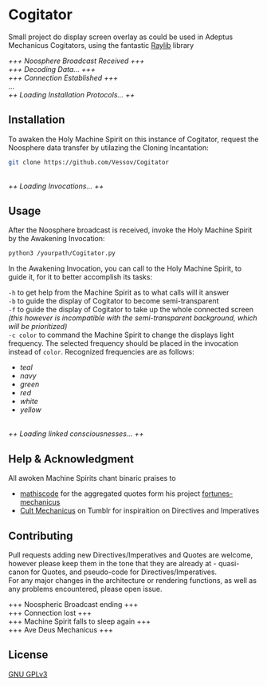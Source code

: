 # Cogitator
Small project do display screen overlay as could be used in Adeptus Mechanicus Cogitators, using the fantastic [Raylib](https://www.raylib.com) library


*+++ Noosphere Broadcast Received +++*\
*+++ Decoding Data... +++*\
*+++ Connection Established +++*\
...\
*++ Loading Installation Protocols... ++*


## Installation

To awaken the Holy Machine Spirit on this instance of Cogitator, request the Noosphere data transfer by utilazing the Cloning Incantation:

```bash
git clone https://github.com/Vessov/Cogitator
```
\
*++ Loading Invocations... ++*


## Usage

After the Noosphere broadcast is received, invoke the Holy Machine Spirit by the Awakening Invocation:
```bash
python3 /yourpath/Cogitator.py
```
In the Awakening Invocation, you can call to the Holy Machine Spirit, to guide it, for it to better accomplish its tasks:

`-h` to get help from the Machine Spirit as to what calls will it answer\
`-b` to guide the display of Cogitator to become semi-transparent\
`-f` to guide the display of Cogitator to take up the whole connected screen *(this however is incompatible with the semi-transparent background, which will be prioritized)*\
`-c color` to command the Machine Spirit to change the displays light frequency. The selected frequency should be placed in the invocation instead of `color`. Recognized frequencies are as follows:
+ *teal*
+ *navy*
+ *green*
+ *red*
+ *white*
+ *yellow*

\
*++ Loading linked consciousnesses... ++*

## Help & Acknowledgment
All awoken Machine Spirits chant binaric praises to
+ [mathiscode](https://github.com/mathiscode) for the aggregated quotes form his project [fortunes-mechanicus](https://github.com/mathiscode/fortunes-mechanicus)
+ [Cult Mechanicus](www.tumblr.com/creedomnissiah) on Tumblr for inspiraition on Directives and Imperatives

## Contributing

Pull requests adding new Directives/Imperatives and Quotes are welcome, however please keep them in the tone that they are already at - quasi-canon for Quotes, and pseudo-code for Directives/Imperatives.\
For any major changes in the architecture or rendering functions, as well as any problems encountered, please open issue.

+++ Noospheric Broadcast ending +++\
+++ Connection lost +++\
+++ Machine Spirit falls to sleep again +++\
+++ Ave Deus Mechanicus +++

## License

[GNU GPLv3](hhttps://choosealicense.com/licenses/gpl-3.0/)

